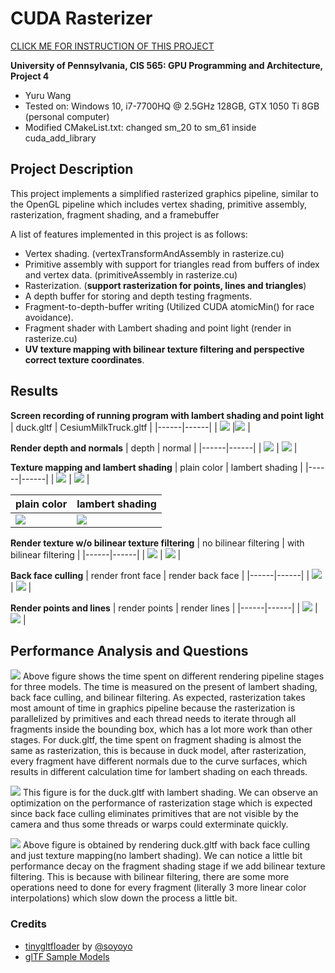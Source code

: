 CUDA Rasterizer
===============

[CLICK ME FOR INSTRUCTION OF THIS PROJECT](./INSTRUCTION.md)

**University of Pennsylvania, CIS 565: GPU Programming and Architecture, Project 4**

* Yuru Wang
* Tested on: Windows 10, i7-7700HQ @ 2.5GHz 128GB, GTX 1050 Ti 8GB (personal computer)
* Modified CMakeList.txt: changed sm_20 to sm_61 inside cuda_add_library

## Project Description ##
This project implements a simplified rasterized graphics pipeline, similar to the OpenGL pipeline which includes vertex shading, primitive assembly, rasterization, fragment shading, and a framebuffer

A list of features implemented in this project is as follows:
* Vertex shading. (vertexTransformAndAssembly in rasterize.cu)
* Primitive assembly with support for triangles read from buffers of index and vertex data. (primitiveAssembly in rasterize.cu)
* Rasterization. (**support rasterization for points, lines and triangles**)
* A depth buffer for storing and depth testing fragments.
* Fragment-to-depth-buffer writing (Utilized CUDA atomicMin() for race avoidance).
* Fragment shader with Lambert shading and point light (render in rasterize.cu)
* **UV texture mapping with bilinear texture filtering and perspective correct texture coordinates**.

## Results ##
**Screen recording of running program with lambert shading and point light**
| duck.gltf | CesiumMilkTruck.gltf |
|------|------|
| ![](renders/demo.gif) |![](renders/demo_2.gif) |

**Render depth and normals**
| depth | normal |
|------|------|
| ![](renders/depth.png) | ![](renders/normals.png) |

**Texture mapping and lambert shading**
| plain color | lambert shading |
|------|------|
| ![](renders/duck_plain.png) | ![](renders/duck_lambert.png) |

| plain color | lambert shading |
|------|------|
| ![](renders/truck_plain.png) | ![](renders/truck_lambert.png) |

**Render texture w/o bilinear texture filtering**
| no bilinear filtering | with bilinear filtering |
|------|------|
| ![](renders/no_bilinear.png) | ![](renders/bilinear.png) |

**Back face culling**
| render front face | render back face |
|------|------|
| ![](renders/frontface.png) | ![](renders/backface.png) |

**Render points and lines**
| render points | render lines |
|------|------|
| ![](renders/points.png) | ![](renders/lines.png) |

## Performance Analysis and Questions ##
![](renders/time.png)
Above figure shows the time spent on different rendering pipeline stages for three models. The time is measured on the present of lambert shading, back face culling, and bilinear filtering. As expected, rasterization takes most amount of time in graphics pipeline because the rasterization is parallelized by primitives and each thread needs to iterate through all fragments inside the bounding box, which has a lot more work than other stages. For duck.gltf, the time spent on fragment shading is almost the same as rasterization, this is because in duck model, after rasterization, every fragment have different normals due to the curve surfaces, which results in different calculation time for lambert shading on each threads.

![](renders/backface-culling.png)
This figure is for the duck.gltf with lambert shading. We can observe an optimization on the performance of rasterization stage which is expected since back face culling eliminates primitives that are not visible by the camera and thus some threads or warps could exterminate quickly.

![](renders/bilinear-filtering.png)
Above figure is obtained by rendering duck.gltf with back face culling and just texture mapping(no lambert shading). We can notice a little bit performance decay on the fragment shading stage if we add bilinear texture filtering. This is because with bilinear filtering, there are some more operations need to done for every fragment (literally 3 more linear color interpolations) which slow down the process a little bit.


### Credits

* [tinygltfloader](https://github.com/syoyo/tinygltfloader) by [@soyoyo](https://github.com/syoyo)
* [glTF Sample Models](https://github.com/KhronosGroup/glTF/blob/master/sampleModels/README.md)
